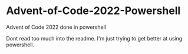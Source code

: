 # Advent-of-Code-2022-Powershell
Advent of Code 2022 done in powershell

Dont read too much into the readme. I'm just trying to get better at using powershell.
